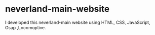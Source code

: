 # neverland-main-website
I developed this neverland-main website using HTML, CSS, JavaScript, Gsap  ,Locomoptive.
